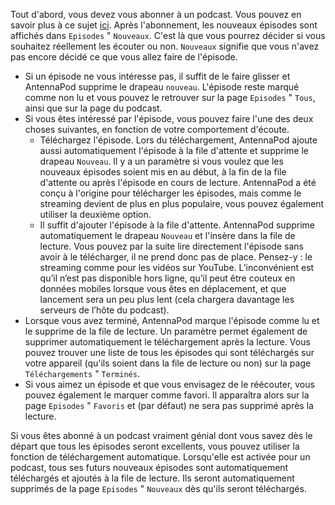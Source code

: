 Tout d'abord, vous devez vous abonner à un podcast. Vous pouvez en savoir plus à
ce sujet [ici](/documentation/getting-started/subscribe). Après l'abonnement,
les nouveaux épisodes sont affichés dans `Episodes` " `Nouveaux`. C'est là que
vous pourrez décider si vous souhaitez réellement les écouter ou non. `Nouveaux`
signifie que vous n'avez pas encore décidé ce que vous allez faire de l'épisode.

- Si un épisode ne vous intéresse pas, il suffit de le faire glisser et
AntennaPod supprime le drapeau `nouveau`. L'épisode reste marqué comme non lu et
vous pouvez le retrouver sur la page `Episodes` " `Tous`, ainsi que sur la page
du podcast.
- Si vous êtes intéressé par l'épisode, vous pouvez faire l'une des deux choses
suivantes, en fonction de votre comportement d'écoute.
   - Téléchargez l'épisode. Lors du téléchargement, AntennaPod ajoute aussi
      automatiquement l'épisode à la file d'attente et supprime le drapeau `Nouveau`.
      Il y a un paramètre si vous voulez que les nouveaux épisodes soient mis en au
      début, à la fin de la file d'attente ou après l'épisode en cours de lecture.
      AntennaPod a été conçu à l'origine pour télécharger les épisodes, mais comme le
      streaming devient de plus en plus populaire, vous pouvez également utiliser la
      deuxième option.
   - Il suffit d'ajouter l'épisode à la file d'attente. AntennaPod supprime
      automatiquement le drapeau `Nouveau` et l'insère dans la file de lecture. Vous
      pouvez par la suite lire directement l'épisode sans avoir à le télécharger, il
      ne prend donc pas de place. Pensez-y : le streaming comme pour les vidéos sur
      YouTube. L’inconvénient est qu’il n’est pas disponible hors ligne, qu’il peut
      être couteux en données mobiles lorsque vous êtes en déplacement, et que
      lancement sera un peu plus lent (cela chargera davantage les serveurs de l’hôte
      du podcast).
- Lorsque vous avez terminé, AntennaPod marque l'épisode comme lu et le supprime
de la file de lecture. Un paramètre permet également de supprimer
automatiquement le téléchargement après la lecture. Vous pouvez trouver une
liste de tous les épisodes qui sont téléchargés sur votre appareil (qu'ils
soient dans la file de lecture ou non) sur la page `Téléchargements` "
`Terminés`.
- Si vous aimez un épisode et que vous envisagez de le réécouter, vous pouvez
également le marquer comme favori. Il apparaîtra alors sur la page `Episodes` "
`Favoris` et (par défaut) ne sera pas supprimé après la lecture.

Si vous êtes abonné à un podcast vraiment génial dont vous savez dès le départ
que tous les épisodes seront excellents, vous pouvez utiliser la fonction de
téléchargement automatique. Lorsqu'elle est activée pour un podcast, tous ses
futurs nouveaux épisodes sont automatiquement téléchargés et ajoutés à la file
de lecture. Ils seront automatiquement supprimés de la page `Episodes` "
`Nouveaux` dès qu'ils seront téléchargés.
